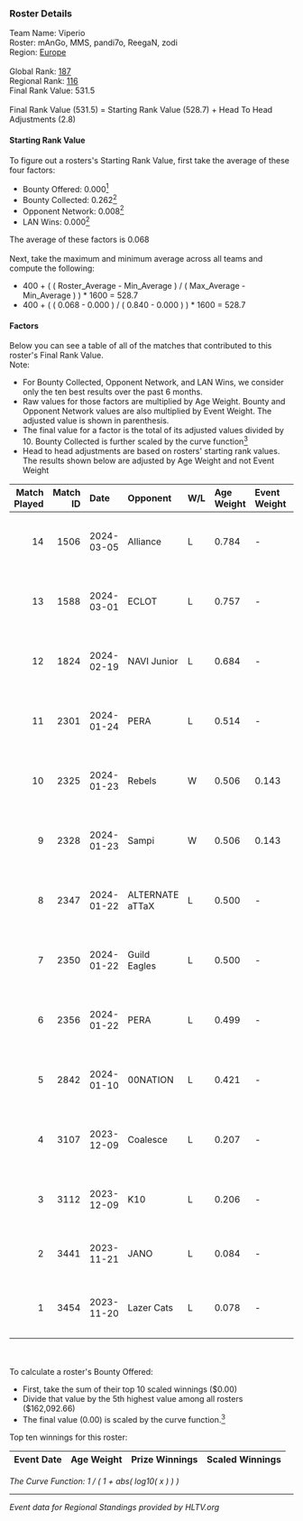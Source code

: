 ### Roster Details<br />
Team Name: Viperio<br />
Roster: mAnGo, MMS, pandi7o, ReegaN, zodi<br />
Region: [Europe]( ../standings_europe.md)<br />
<br />
Global Rank: [187](../standings_global.md)<br />
Regional Rank: [116]( ../standings_europe.md)<br />
Final Rank Value:  531.5<br />
<br />
Final Rank Value (531.5) = Starting Rank Value (528.7) + Head To Head Adjustments (2.8)<br />

#### Starting Rank Value<br />
To figure out a rosters's Starting Rank Value, first take the average of these four factors:<br />
- Bounty Offered: 0.000[<sup>1</sup>](#table2)
- Bounty Collected: 0.262[<sup>2</sup>](#table1)
- Opponent Network: 0.008[<sup>2</sup>](#table1)
- LAN Wins: 0.000[<sup>2</sup>](#table1)

The average of these factors is 0.068<br />
<br />
Next, take the maximum and minimum average across all teams and compute the following:<br />
- 400 + ( ( Roster_Average - Min_Average ) / ( Max_Average - Min_Average ) ) * 1600 = 528.7
- 400 + ( ( 0.068 - 0.000 ) / ( 0.840 - 0.000 ) ) * 1600 = 528.7


#### Factors<br />
Below you can see a table of all of the matches that contributed to this roster's Final Rank Value.<br />
Note:<br />

- For Bounty Collected, Opponent Network, and LAN Wins, we consider only the ten best results over the past 6 months.
- Raw values for those factors are multiplied by Age Weight. Bounty and Opponent Network values are also multiplied by Event Weight. The adjusted value is shown in parenthesis.
- The final value for a factor is the total of its adjusted values divided by 10. Bounty Collected is further scaled by the curve function[<sup>3</sup>](#curveFunction)
- Head to head adjustments are based on rosters' starting rank values. The results shown below are adjusted by Age Weight and not Event Weight
<span id="table1"></span><br />


| Match Played | Match ID | Date       | Opponent        | W/L | Age Weight | Event Weight | Bounty Collected | Opponent Network | LAN Wins  | H2H Adj. | Roster                               |
| -: | -: | :- | :- | :- | :- | :- | :- | :- | :- | -: | :- |
|           14 |     1506 | 2024-03-05 | Alliance        | L   | 0.784      | -            | -                | -                | -         |    -3.54 | mAnGo, MMS, pandi7o, ReegaN, zodi    |
|           13 |     1588 | 2024-03-01 | ECLOT           | L   | 0.757      | -            | -                | -                | -         |    -0.99 | mAnGo, MMS, pandi7o, ReegaN, zodi    |
|           12 |     1824 | 2024-02-19 | NAVI Junior     | L   | 0.684      | -            | -                | -                | -         |    -5.59 | mAnGo, MMS, pandi7o, ReegaN, zodi    |
|           11 |     2301 | 2024-01-24 | PERA            | L   | 0.514      | -            | -                | -                | -         |    -1.58 | mAnGo, MMS, pandi7o, ReegaN, zodi    |
|           10 |     2325 | 2024-01-23 | Rebels          | W   | 0.506      | 0.143        | 0.111 (0.008)    | 0.375 (0.027)    | 0 (0.000) |    15.30 | mAnGo, MMS, pandi7o, ReegaN, zodi    |
|            9 |     2328 | 2024-01-23 | Sampi           | W   | 0.506      | 0.143        | 0.101 (0.007)    | 0.731 (0.053)    | 0 (0.000) |    14.97 | mAnGo, MMS, pandi7o, ReegaN, zodi    |
|            8 |     2347 | 2024-01-22 | ALTERNATE aTTaX | L   | 0.500      | -            | -                | -                | -         |    -1.10 | mAnGo, MMS, pandi7o, ReegaN, zodi    |
|            7 |     2350 | 2024-01-22 | Guild Eagles    | L   | 0.500      | -            | -                | -                | -         |    -0.76 | mAnGo, MMS, pandi7o, ReegaN, zodi    |
|            6 |     2356 | 2024-01-22 | PERA            | L   | 0.499      | -            | -                | -                | -         |    -1.53 | mAnGo, MMS, pandi7o, ReegaN, zodi    |
|            5 |     2842 | 2024-01-10 | 00NATION        | L   | 0.421      | -            | -                | -                | -         |    -7.11 | mAnGo, MMS, pandi7o, ReegaN, zodi    |
|            4 |     3107 | 2023-12-09 | Coalesce        | L   | 0.207      | -            | -                | -                | -         |    -1.94 | JAUSTERE, MMS, papp, ReegaN, zodi    |
|            3 |     3112 | 2023-12-09 | K10             | L   | 0.206      | -            | -                | -                | -         |    -1.34 | JAUSTERE, MMS, papp, ReegaN, zodi    |
|            2 |     3441 | 2023-11-21 | JANO            | L   | 0.084      | -            | -                | -                | -         |    -0.73 | allu, doto, Jelo, Jerppa, Sm1llee    |
|            1 |     3454 | 2023-11-20 | Lazer Cats      | L   | 0.078      | -            | -                | -                | -         |    -1.27 | Adam9130, AwaykeN, MMS, ReegaN, zodi |

<br />
<span id="table2"></span><br />
To calculate a roster's Bounty Offered:<br />

- First, take the sum of their top 10 scaled winnings ($0.00)
- Divide that value by the 5th highest value among all rosters ($162,092.66)
- The final value (0.00) is scaled by the curve function.[<sup>3</sup>](#curveFunction)

Top ten winnings for this roster:<br />

| Event Date | Age Weight | Prize Winnings | Scaled Winnings |
| :- | -: | :- | :- |


<span id="curveFunction"></span>_The Curve Function: 1 / ( 1 + abs( log10( x ) ) )_<br />

---
_Event data for Regional Standings provided by HLTV.org_<br />
